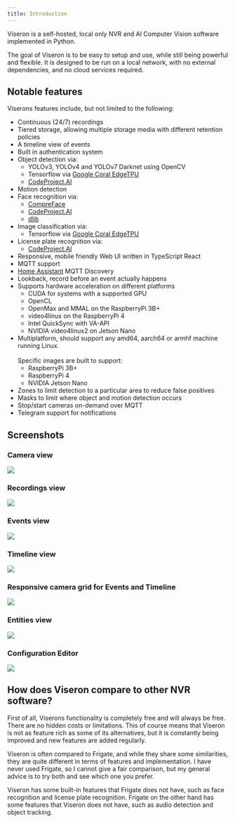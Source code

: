 ```yaml
---
title: Introduction
---
```


Viseron is a self-hosted, local only NVR and AI Computer Vision software implemented in Python.

The goal of Viseron is to be easy to setup and use, while still being powerful and flexible. It is designed to be run on a local network, with no external dependencies, and no cloud services required.

## Notable features

Viserons features include, but not limited to the following:

- Continuous (24/7) recordings
- Tiered storage, allowing multiple storage media with different retention policies
- A timeline view of events
- Built in authentication system
- Object detection via:
  - YOLOv3, YOLOv4 and YOLOv7 Darknet using OpenCV
  - Tensorflow via [Google Coral EdgeTPU](https://coral.ai/)
  - [CodeProject.AI](https://www.codeproject.com/AI/index.aspx)
- Motion detection
- Face recognition via:
  - [CompreFace](https://github.com/exadel-inc/CompreFace)
  - [CodeProject.AI](https://www.codeproject.com/AI/index.aspx)
  - [dlib](http://dlib.net/)
- Image classification via:
  - Tensorflow via [Google Coral EdgeTPU](https://coral.ai/)
- License plate recognition via:
  - [CodeProject.AI](https://www.codeproject.com/AI/index.aspx)
- Responsive, mobile friendly Web UI written in TypeScript React
- MQTT support
- [Home Assistant](https://home-assistant.io) MQTT Discovery
- Lookback, record before an event actually happens
- Supports hardware acceleration on different platforms
  - CUDA for systems with a supported GPU
  - OpenCL
  - OpenMax and MMAL on the RaspberryPi 3B+
  - video4linux on the RaspberryPi 4
  - Intel QuickSync with VA-API
  - NVIDIA video4linux2 on Jetson Nano
- Multiplatform, should support any amd64, aarch64 or armhf machine running Linux.<br></br>
  Specific images are built to support:
  - RaspberryPi 3B+
  - RaspberryPi 4
  - NVIDIA Jetson Nano
- Zones to limit detection to a particular area to reduce false positives
- Masks to limit where object and motion detection occurs
- Stop/start cameras on-demand over MQTT
- Telegram support for notifications

## Screenshots

### Camera view

<img src="/img/screenshots/Viseron-screenshot-cameras.png" alt-text="Camera view"/>

### Recordings view

<img src="/img/screenshots/Viseron-screenshot-recordings.png" alt-text="Recordings view"/>

### Events view

<img src="/img/screenshots/Viseron-screenshot-events-events.png" alt-text="Events view"/>

### Timeline view

<img src="/img/screenshots/Viseron-screenshot-events-timeline.png" alt-text="Timeline view"/>

### Responsive camera grid for Events and Timeline

<img src="/img/screenshots/Viseron-Events-responsive-grid.gif" alt-text="Timeline view"/>

### Entities view

<img src="/img/screenshots/Viseron-screenshot-entities.png" alt-text="Entities view"/>

### Configuration Editor

<img src="/img/screenshots/Viseron-screenshot-configuration.png" alt-text="Configuration Editor"/>

## How does Viseron compare to other NVR software?

First of all, Viserons functionality is completely free and will always be free. There are no hidden costs or limitations.
This of course means that Viseron is not as feature rich as some of its alternatives, but it is constantly being improved and new features are added regularly.

Viseron is often compared to Frigate, and while they share some similarities, they are quite different in terms of features and implementation.
I have never used Frigate, so I cannot give a fair comparison, but my general advice is to try both and see which one you prefer.

Viseron has some built-in features that Frigate does not have, such as face recognition and license plate recognition.
Frigate on the other hand has some features that Viseron does not have, such as audio detection and object tracking.
